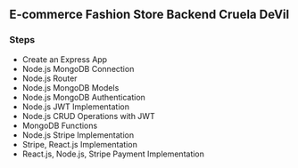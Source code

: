 ## E-commerce Fashion Store Backend Cruela DeVil

### Steps
- Create an Express App
- Node.js MongoDB Connection
- Node.js Router
- Node.js MongoDB Models
- Node.js MongoDB Authentication
- Node.js JWT Implementation
- Node.js CRUD Operations with JWT 
- MongoDB Functions
- Node.js Stripe Implementation
- Stripe, React.js Implementation
- React.js, Node.js, Stripe Payment Implementation